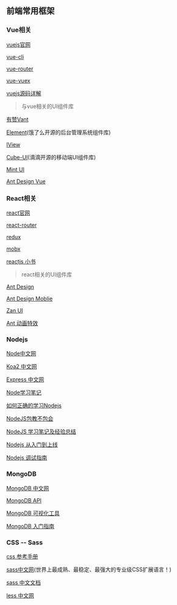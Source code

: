 ## 前端常用框架
>

### Vue相关
[vuejs官网](https://cn.vuejs.org)

[vue-cli](https://cli.vuejs.org/zh/)

[vue-router](https://router.vuejs.org/zh/)

[vue-vuex](https://vuex.vuejs.org/zh/)   

[vuejs源码详解](https://github.com/answershuto/learnVue)


> 与vue相关的UI组件库                   

[有赞Vant](https://youzan.github.io/vant)     

[Element](http://element.eleme.io/#/zh-CN)(饿了么开源的后台管理系统组件库)   

[IView](https://www.iviewui.com/docs/guide/install)    

[Cube-UI](https://didi.github.io/cube-ui/#/zh-CN/docs/introduction)(滴滴开源的移动端UI组件库)  

[Mint UI](http://mint-ui.github.io/docs/#/zh-cn2)       

[Ant Design Vue](https://vuecomponent.github.io/ant-design-vue/docs/vue/introduce/)       



### React相关
[react官网](https://react.docschina.org/)

[react-router](http://react-guide.github.io/react-router-cn/docs/Introduction.html)

[redux](http://cn.redux.js.org/)

[mobx](https://cn.mobx.js.org/)

[reactjs 小书](http://huziketang.mangojuice.top/books/react/)

> react相关的UI组件库

[Ant Design](https://ant.design/index-cn)

[Ant Design Moblie](https://mobile.ant.design/index-cn)

[Zan UI](https://youzan.github.io/zent/zh/guides/install)

[Ant 动画特效](https://motion.ant.design/)


### Nodejs
[Node中文网](http://nodejs.cn/)

[Koa2 中文网](https://koa.bootcss.com/)

[Express 中文网](http://www.expressjs.com.cn/)

[Node学习笔记](https://github.com/ChenShenhai/koa2-note/)

[如何正确的学习Nodejs](https://github.com/i5ting/How-to-learn-node-correctly)

[NodeJS包教不包会](https://github.com/alsotang/node-lessons)

[NodeJS 学习笔记及经验总结](https://github.com/chyingp/nodejs-learning-guide)

[Nodejs 从入门到上线](https://github.com/liuxing/node-blog)

[Nodejs 调试指南](https://github.com/nswbmw/node-in-debugging)

### MongoDB
[MongoDB 中文网](http://www.mongodb.org.cn/)

[MongoDB API](http://mongodb.github.io/node-mongodb-native/2.0/api/index.html)

[MongoDB 可视化工具](https://robomongo.org/)

[MongoDB 入门指南](https://jockchou.gitbooks.io/getting-started-with-mongodb/content/)

### CSS -- Sass
[css 参考手册](https://www.css88.com/book/css/)

[sass中文网](https://www.sass.hk/)(世界上最成熟、最稳定、最强大的专业级CSS扩展语言！)

[sass 中文文档](https://www.css88.com/doc/sass/)

[less 中文网](http://lesscss.cn/)
